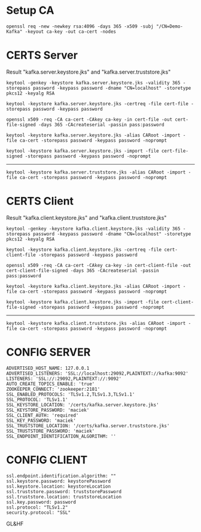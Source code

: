 # Setup CA
```
openssl req -new -newkey rsa:4096 -days 365 -x509 -subj "/CN=Demo-Kafka" -keyout ca-key -out ca-cert -nodes
```

# CERTS Server 
Result "kafka.server.keystore.jks" and "kafka.server.truststore.jks"
```
keytool -genkey -keystore kafka.server.keystore.jks -validity 365 -storepass password -keypass password -dname "CN=localhost" -storetype pkcs12 -keyalg RSA
```

```
keytool -keystore kafka.server.keystore.jks -certreq -file cert-file -storepass password -keypass password
```

```
openssl x509 -req -CA ca-cert -CAkey ca-key -in cert-file -out cert-file-signed -days 365 -CAcreateserial -passin pass:password
```

```
keytool -keystore kafka.server.keystore.jks -alias CARoot -import -file ca-cert -storepass password -keypass password -noprompt
```

```
keytool -keystore kafka.server.keystore.jks -import -file cert-file-signed -storepass password -keypass password -noprompt
```
------------
```
keytool -keystore kafka.server.truststore.jks -alias CARoot -import -file ca-cert -storepass password -keypass password -noprompt
```
# CERTS Client
Result "kafka.client.keystore.jks" and "kafka.client.truststore.jks"
```
keytool -genkey -keystore kafka.client.keystore.jks -validity 365 -storepass password -keypass password -dname "CN=localhost" -storetype pkcs12 -keyalg RSA
```
```
keytool -keystore kafka.client.keystore.jks -certreq -file cert-client-file -storepass password -keypass password
```
```
openssl x509 -req -CA ca-cert -CAkey ca-key -in cert-client-file -out cert-client-file-signed -days 365 -CAcreateserial -passin pass:password
```
```
keytool -keystore kafka.client.keystore.jks -alias CARoot -import -file ca-cert -storepass password -keypass password -noprompt
```
```
keytool -keystore kafka.client.keystore.jks -import -file cert-client-file-signed -storepass password -keypass password -noprompt
```
------------
```
keytool -keystore kafka.client.truststore.jks -alias CARoot -import -file ca-cert -storepass password -keypass password -noprompt
```

# CONFIG SERVER
    ADVERTISED_HOST_NAME: 127.0.0.1
    ADVERTISED_LISTENERS: 'SSL://localhost:29092,PLAINTEXT://kafka:9092'
    LISTENERS: 'SSL://:29092,PLAINTEXT://:9092'
    AUTO_CREATE_TOPICS_ENABLE: 'true'
    ZOOKEEPER_CONNECT: 'zookeeper:2181'
    SSL_ENABLED_PROTOCOLS: 'TLSv1.2,TLSv1.3,TLSv1.1'
    SSL_PROTOCOL: 'TLSv1.1'
    SSL_KEYSTORE_LOCATION: '/certs/kafka.server.keystore.jks'
    SSL_KEYSTORE_PASSWORD: 'maciek'
    SSL_CLIENT_AUTH: 'required'
    SSL_KEY_PASSWORD: 'maciek'
    SSL_TRUSTSTORE_LOCATION: '/certs/kafka.server.truststore.jks'
    SSL_TRUSTSTORE_PASSWORD: 'maciek'
    SSL_ENDPOINT_IDENTIFICATION_ALGORITHM: ''
# CONFIG CLIENT

    ssl.endpoint.identification.algorithm: ""
    ssl.keystore.password: keystorePassword
    ssl.keystore.location: keystoreLocation
    ssl.truststore.password: truststorePassword
    ssl.truststore.location: truststoreLocation
    ssl.key.password: password
    ssl.protocol: "TLSv1.2"
    security.protocol: "SSL"

GL&HF